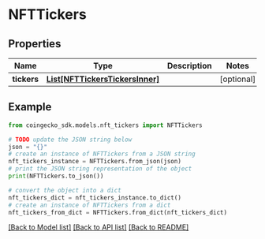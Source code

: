 # NFTTickers


## Properties

Name | Type | Description | Notes
------------ | ------------- | ------------- | -------------
**tickers** | [**List[NFTTickersTickersInner]**](NFTTickersTickersInner.md) |  | [optional] 

## Example

```python
from coingecko_sdk.models.nft_tickers import NFTTickers

# TODO update the JSON string below
json = "{}"
# create an instance of NFTTickers from a JSON string
nft_tickers_instance = NFTTickers.from_json(json)
# print the JSON string representation of the object
print(NFTTickers.to_json())

# convert the object into a dict
nft_tickers_dict = nft_tickers_instance.to_dict()
# create an instance of NFTTickers from a dict
nft_tickers_from_dict = NFTTickers.from_dict(nft_tickers_dict)
```
[[Back to Model list]](../README.md#documentation-for-models) [[Back to API list]](../README.md#documentation-for-api-endpoints) [[Back to README]](../README.md)


